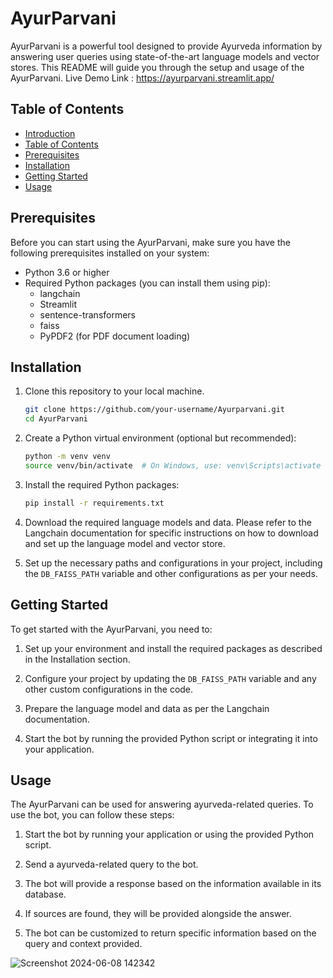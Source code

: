 # AyurParvani     

AyurParvani is a powerful tool designed to provide Ayurveda information by answering user queries using state-of-the-art language models and vector stores. This README will guide you through the setup and usage of the AyurParvani.
Live Demo Link : https://ayurparvani.streamlit.app/

## Table of Contents

- [Introduction](#AyurParvani)
- [Table of Contents](#table-of-contents)
- [Prerequisites](#prerequisites)
- [Installation](#installation)
- [Getting Started](#getting-started)
- [Usage](#usage)

## Prerequisites

Before you can start using the AyurParvani, make sure you have the following prerequisites installed on your system:

- Python 3.6 or higher
- Required Python packages (you can install them using pip):
    - langchain
    - Streamlit
    - sentence-transformers
    - faiss
    - PyPDF2 (for PDF document loading)

## Installation

1. Clone this repository to your local machine.

    ```bash
    git clone https://github.com/your-username/Ayurparvani.git
    cd AyurParvani
    ```

2. Create a Python virtual environment (optional but recommended):

    ```bash
    python -m venv venv
    source venv/bin/activate  # On Windows, use: venv\Scripts\activate
    ```

3. Install the required Python packages:

    ```bash
    pip install -r requirements.txt
    ```

4. Download the required language models and data. Please refer to the Langchain documentation for specific instructions on how to download and set up the language model and vector store.

5. Set up the necessary paths and configurations in your project, including the `DB_FAISS_PATH` variable and other configurations as per your needs.

## Getting Started

To get started with the AyurParvani, you need to:

1. Set up your environment and install the required packages as described in the Installation section.

2. Configure your project by updating the `DB_FAISS_PATH` variable and any other custom configurations in the code.

3. Prepare the language model and data as per the Langchain documentation.

4. Start the bot by running the provided Python script or integrating it into your application.

## Usage

The AyurParvani can be used for answering ayurveda-related queries. To use the bot, you can follow these steps:

1. Start the bot by running your application or using the provided Python script.

2. Send a ayurveda-related query to the bot.

3. The bot will provide a response based on the information available in its database.

4. If sources are found, they will be provided alongside the answer.

5. The bot can be customized to return specific information based on the query and context provided.

![Screenshot 2024-06-08 142342](https://github.com/AJ-JAISWAL/AyurParvani/assets/108292938/129e553c-055d-4ade-b86e-a3fce6b4d5d5)
